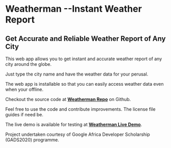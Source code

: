# Weatherman --Instant Weather Report
## Get Accurate and Reliable Weather Report of Any City

This web app allows you to get instant and accurate weather report of any city around the globe.

Just type the city name and have the weather data for your perusal.

The web app is installable so that you can easily access weather data even when your offline.


Checkout the source code at **[Weatherman Repo](https://github.com/Festusali/weatherman.git "Instant Weather Report")** on Github.

Feel free to use the code and contribute improvements. The license file guides if need be.

The live demo is available for testing at **[Weatherman Live Demo](https://weatherman-1.web.app/ "Instant and Accurate Weather Report")**.

Project undertaken courtesy of Google Africa Developer Scholarship (GADS2020) programme.